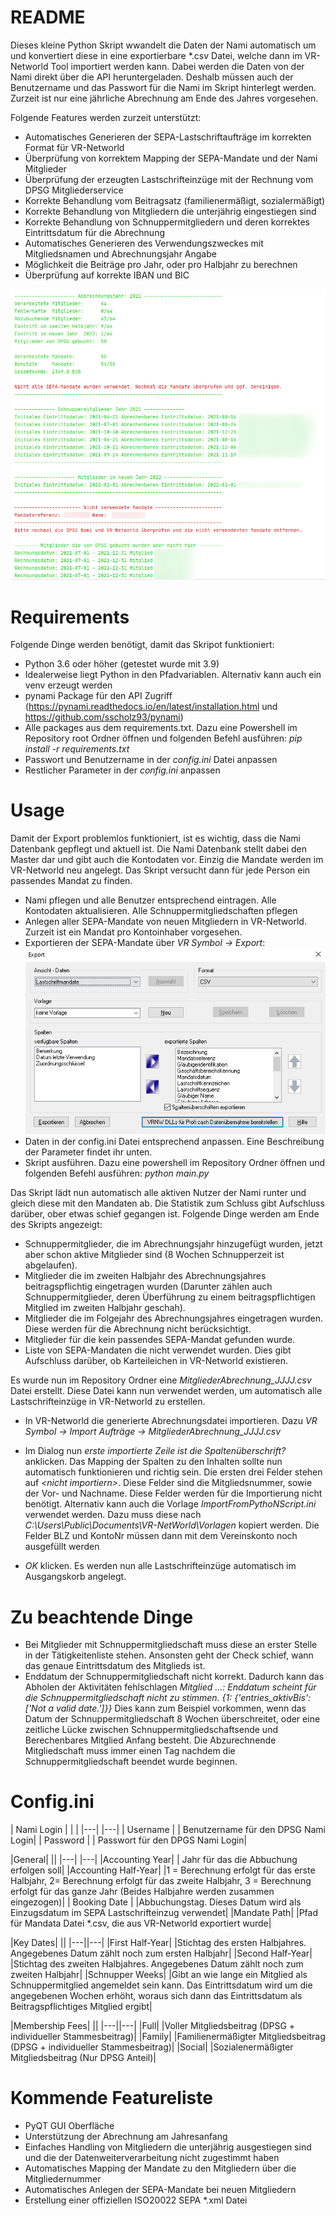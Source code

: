 # README
Dieses kleine Python Skript wwandelt die Daten der Nami automatisch um und konvertiert diese in eine exportierbare *.csv Datei, welche dann im VR-Networld Tool importiert werden kann. Dabei werden die Daten von der Nami direkt über die API heruntergeladen. Deshalb müssen auch der Benutzername und das Passwort für die Nami im Skript hinterlegt werden.
Zurzeit ist nur eine jährliche Abrechnung am Ende des Jahres vorgesehen.

Folgende Features werden zurzeit unterstützt:
- Automatisches Generieren der SEPA-Lastschriftaufträge im korrekten Format für VR-Networld
- Überprüfung von korrektem Mapping der SEPA-Mandate und der Nami Mitglieder
- Überprüfung der erzeugten Lastschrifteinzüge mit der Rechnung vom DPSG Mitgliederservice
- Korrekte Behandlung vom Beitragsatz (familienermäßigt, sozialermäßigt)
- Korrekte Behandlung von Mitgliedern die unterjährig eingestiegen sind
- Korrekte Behandlung von Schnuppermitgliedern und deren korrektes Eintrittsdatum für die Abrechnung
- Automatisches Generieren des Verwendungszweckes mit Mitgliedsnamen und Abrechnungsjahr Angabe
- Möglichkeit die Beiträge pro Jahr, oder pro Halbjahr zu berechnen
- Überprüfung auf korrekte IBAN und BIC

![Screenshot](./img/overall.png)

# Requirements
Folgende Dinge werden benötigt, damit das Skripot funktioniert:
- Python 3.6 oder höher (getestet wurde mit 3.9)
- Idealerweise liegt Python in den Pfadvariablen. Alternativ kann auch ein venv erzeugt werden
- pynami Package für den API Zugriff (https://pynami.readthedocs.io/en/latest/installation.html und https://github.com/sscholz93/pynami)
- Alle packages aus dem requirements.txt. Dazu eine Powershell im Repository root Ordner öffnen und folgenden Befehl ausführen: 
*pip install -r requirements.txt* 
- Passwort und Benutzername in der *config.ini* Datei anpassen
- Restlicher Parameter in der *config.ini* anpassen

# Usage
Damit der Export problemlos funktioniert, ist es wichtig, dass die Nami Datenbank gepflegt und aktuell ist. Die Nami Datenbank stellt dabei den Master dar und gibt auch die Kontodaten vor. Einzig die Mandate werden im VR-Networld neu angelegt. Das Skript versucht dann für jede Person ein passendes Mandat zu finden.

- Nami pflegen und alle Benutzer entsprechend eintragen. Alle Kontodaten aktualisieren. Alle Schnuppermitgliedschaften pflegen
- Anlegen aller SEPA-Mandate von neuen Mitgliedern in VR-Networld. Zurzeit ist ein Mandat pro Kontoinhaber vorgesehen.
- Exportieren der SEPA-Mandate über *VR Symbol -> Export*: ![Export Mandate](./img/export_mandate.png)
- Daten in der config.ini Datei entsprechend anpassen. Eine Beschreibung der Parameter findet ihr unten.
- Skript ausführen. Dazu eine powershell im Repository Ordner öffnen und folgenden Befehl ausführen: *python main.py*

Das Skript lädt nun automatisch alle aktiven Nutzer der Nami runter und gleich diese mit den Mandaten ab. Die Statistik zum Schluss gibt Aufschluss darüber, ober etwas schief gegangen ist.
Folgende Dinge werden am Ende des Skripts angezeigt:
- Schnuppermitglieder, die im Abrechnungsjahr hinzugefügt wurden, jetzt aber schon aktive Mitglieder sind (8 Wochen Schnupperzeit ist abgelaufen).
- Mitglieder die im zweiten Halbjahr des Abrechnungsjahres beitragspflichtig eingetragen wurden (Darunter zählen auch Schnuppermitglieder, deren Überführung zu einem beitragspflichtigen Mitglied im zweiten Halbjahr geschah).
- Mitglieder die im Folgejahr des Abrechnungsjahres eingetragen wurden. Diese werden für die Abrechnung nicht berücksichtigt.
- Mitglieder für die kein passendes SEPA-Mandat gefunden wurde.
- Liste von SEPA-Mandaten die nicht verwendet wurden. Dies gibt Aufschluss darüber, ob Karteileichen in VR-Networld existieren.

Es wurde nun im Repository Ordner eine *MitgliederAbrechnung_JJJJ.csv* Datei erstellt. Diese Datei kann nun verwendet werden, um automatisch alle Lastschrifteinzüge in VR-Networld zu erstellen.
- In VR-Networld die generierte Abrechnungsdatei importieren. Dazu *VR Symbol -> Import Aufträge -> MitgliederAbrechnung_JJJJ.csv*
- Im Dialog nun *erste importierte Zeile ist die Spaltenüberschrift?* anklicken. Das Mapping der Spalten zu den Inhalten sollte nun automatisch funktionieren und richtig sein. Die ersten drei Felder stehen auf *\<nicht importiern\>*. Diese Felder sind die Mitgliedsnummer, sowie der Vor- und Nachname. Diese Felder werden für die Importierung nicht benötigt. Alternativ kann auch die Vorlage *ImportFromPythoNScript.ini* verwendet werden. Dazu muss diese nach *C:\Users\Public\Documents\VR-NetWorld\Vorlagen* kopiert werden. Die Felder BLZ und KontoNr müssen dann mit dem Vereinskonto noch ausgefüllt werden

- *OK* klicken. Es werden nun alle Lastschrifteinzüge automatisch im Ausgangskorb angelegt.

# Zu beachtende Dinge
- Bei Mitglieder mit Schnuppermitgliedschaft muss diese an erster Stelle in der Tätigkeitenliste stehen. Ansonsten geht der Check schief, wann das genaue Eintrittsdatum des Mitglieds ist.
- Enddatum der Schnuppermitgliedschaft nicht korrekt. Dadurch kann das Abholen der Aktivitäten fehlschlagen
*Mitglied ...: Enddatum scheint für die Schnuppermitgliedschaft nicht zu stimmen. {1: {'entries_aktivBis': ['Not a valid date.']}}*
Dies kann zum Beispiel vorkommen, wenn das Datum der Schnuppermitgliedschaft 8 Wochen überschreitet, oder eine zeitliche Lücke zwischen Schnuppermitgliedschaftsende und Berechenbares Mitglied Anfang besteht.
Die Abzurechnende Mitgliedschaft muss immer einen Tag nachdem die Schnuppermitgliedschaft beendet wurde beginnen.

# Config.ini
| Nami Login | | |
|---| |---|
| Username | | Benutzername für den DPSG Nami Login|
| Password | | Passwort für den DPGS Nami Login|

|General| ||
|---| |---|
|Accounting Year| | Jahr für das die Abbuchung erfolgen soll|
|Accounting Half-Year|  |1 = Berechnung erfolgt für das erste Halbjahr, 2= Berechnung erfolgt für das zweite Halbjahr, 3 = Berechnung erfolgt für das ganze Jahr (Beides Halbjahre werden zusammen eingezogen)|
| Booking Date | |Abbuchungstag. Dieses Datum wird als Einzugsdatum im SEPA Lastschrifteinzug verwendet|
|Mandate Path|  |Pfad für Mandata Datei \*.csv, die aus VR-Networld exportiert wurde|

|Key Dates| ||
|---||---|
|First Half-Year| |Stichtag des ersten Halbjahres. Angegebenes Datum zählt noch zum ersten Halbjahr|
|Second Half-Year| |Stichtag des zweiten Halbjahres. Angegebenes Datum zählt noch zum zweiten Halbjahr|
|Schnupper Weeks| |Gibt an wie lange ein Mitglied als Schnuppermitglied angemeldet sein kann. Das Eintrittsdatum wird um die angegebenen Wochen erhöht, woraus sich dann das Eintrittsdatum als Beitragspflichtiges Mitglied ergibt|

|Membership Fees| ||
|---||---|
|Full| |Voller Mitgliedsbeitrag (DPSG + individueller Stammesbeitrag)|
|Family| |Familienermäßigter Mitgliedsbeitrag (DPSG + individueller Stammesbeitrag)|
|Social| |Sozialenermäßigter Mitgliedsbeitrag (Nur DPSG Anteil)|

# Kommende Featureliste
- PyQT GUI Oberfläche
- Unterstützung der Abrechnung am Jahresanfang
- Einfaches Handling von Mitgliedern die unterjährig ausgestiegen sind und die der Datenweiterverarbeitung nicht zugestimmt haben
- Automatisches Mapping der Mandate zu den Mitgliedern über die Mitgliedernummer
- Automatisches Anlegen der SEPA-Mandate bei neuen Mitgliedern
- Erstellung einer offiziellen ISO20022 SEPA \*.xml Datei
